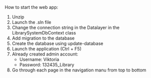 How to start the web app:
  1. Unzip
  2. Launch the .sln file
  3. Change the connection string in the Datalayer in the LibrarySystemDbContext class
  4. Add migration to the database
  5. Create the database using update-database
  6. Launch the application (Ctrl + F5)
  7. Already created admin account:
     - Username: Viktoria
     - Password: 132435_Library
  9. Go through each page in the navigation manu from top to bottom 
